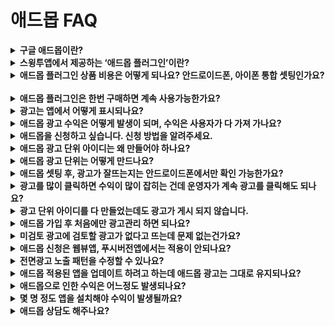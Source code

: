 # 애드몹 FAQ

<details>

<summary><strong>구글 애드몹이란?</strong></summary>

애드몹은 구글에서 제공하는 광고 플랫폼으로, 앱에 광고를 탑재할 수 있는 서비스입니다.

앱에 광고 플랫폼을 적용하여 광고 수익을 창출할 수 있습니다.

</details>

<details>

<summary><strong>스윙투앱에서 제공하는 ‘애드몹 플러그인’이란?</strong></summary>

<img src="https://wp.swing2app.co.kr/wp-content/uploads/2018/10/2.png" alt="" data-size="original">

**구글 애드몹 적용 플러그인은 앱에 구글 애드몹 광고를 탑재할 수 있는 상품**입니다.

애드몹 적용 플러그인 상품을 구매하시면, 스윙투앱에서 제작한 앱에 애드몹 광고를 셋팅할 수 있습니다.

사용자가 직접 광고아이디를 넣고 광고 노출 패턴을 자유롭게 설정하여 사용할 수 있습니다.

애드몹 광고 셋팅은 상세 이용방법을 확인하셔서 진행해주시기 바랍니다.

☞ [애드몹 플러그인 광고 셋팅방법 보러가기](https://wp.swing2app.co.kr/knowledgebase/admob-apply/)

</details>

<details>

<summary><strong>애드몹 플러그인 상품 비용은 어떻게 되나요? 안드로이드폰, 아이폰 통합 셋팅인가요?</strong> ﻿</summary>

**애드몹 플러그인 관련 상품은 2개 입니다.**

1\)구글 애드몹 적용 플러그인(22만원) : 애드몹 플러그인만 제공되는 단품 상품

애드몹 단품 상품이기 때문에 유료앱 이용권과 스토어 업로드티켓은 별도 구매해주셔야 합니다.

2\)애드몹 파워 패키지(58만원) : 애드몹 적용 플러그인 + 스윙 기본형 이용권(2년/24개월)+ 업로드티켓 각1회분(앱스토어 업로드 티켓, 플레이스토어 업로드티켓)이 함께 제공되는 패키지 상품입니다.

애드몹과 더불어 이용권과 스토어 업로드가 모두 포함되어 있기 때문에 패키지 상품 하나만 구매하시면 다른 상품을 구매할 필요가 없습니다.

**=> 따라서 상품은 사용자분께서 원하는 스타일의 상품을 선택해서 구매 후 이용해주시면 됩니다.**

​

상품 구매는 아래 링크를 선택하시면 스윙 결제페이지로 이동합니다.

**☞** [**\[구글 애드몹 적용 플러그인 상품 페이지\]**](http://www.swing2app.co.kr/view/order\_info\_action?product\_id=22)

**☞** [**\[애드몹 패키지 상품 페이지\]**](http://www.swing2app.co.kr/view/order\_info\_action?product\_id=31)

안드로이드와 아이폰 2개 모드 애드몹 적용 가능하며, 통합 셋팅 됩니다.

원하는 플랫폼만 셋팅 하셔도 되구요.

단, 하나의 플랫폼만 하셔도 비용은 동일합니다.

</details>

<details>

<summary><strong>애드몹 플러그인은 한번 구매하면 계속 사용가능한가요?</strong></summary>

애드몹 플러그인 상품은 한 번만 구매하시면 앱 광고 적용해서 계속 사용 가능합니다.

애드몹 셋팅 관련해서 추가로 내야 할 비용은 없습니다.

</details>

<details>

<summary>﻿<strong>광고는 앱에서 어떻게 표시되나요?</strong></summary>

기본 배너 광고 + 전면 팝업 광고로 표시됩니다.

<img src="https://wp.swing2app.co.kr/wp-content/uploads/2019/11/%EC%95%A0%EB%93%9C%EB%AA%B9%EC%88%98%EC%A0%95_19.11.png" alt="" data-size="original">

**\*전면광고는 노출 패턴을 앱 운영자분이 자유롭게 설정할 수 있습니다.**

**1)앱 최초 실행시 광고 노출**

\->앱을 처음 실행할 때 전면광고가 노출됩니다.

**2) 앱 최초 화면 전환이 진행될 경우**

\->앱 실행 후, 처음 메뉴나 페이지 등을 선택하여 화면이 한번 전환되면 전면 팝업광고가 뜹니다.

**3)화면 전환 횟수별 광고 노출**

\->화면이 전환되면서 뜨는 광고 노출수를 설정할 수 있습니다.

예시)’5’로 설정시 화면이 5번 전환 될 때 전면광고가 노출됩니다.

**4)일정 시간마다 광고 노출**

\->일정 시간을 설정해놓으면, 해당 시간이 지나면 전면 광고가 노출됩니다.

예시) 60초 설정시, 앱 실행 후 60초가 지나면 광고가 노출됩니다. (60초 마다 광고 노출)

</details>

<details>

<summary>﻿<strong>애드몹 광고 수익은 어떻게 발생이 되며, 수익은 사용자가 다 가져 가나요?</strong></summary>

광고는 앱만 실행한다고 해서 수익이 나는 것이 아닙니다.

**\*실제 광고(배너, 전면)를 터치하여 해당 광고 페이지로 이동을 해야 광고 수익으로 잡히게 됩니다.**

광고에서 나오는 수익료는 100% 사용자가 다 가져갑니다.

</details>

<details>

<summary><strong>애드몹을 신청하고 싶습니다. 신청 방법을 알려주세요.</strong></summary>

1\) 앱제작 완료

2\) 애드몹 적용 플러그인(22만원)상품 or 애드몹 패키지 상품(580,000원) 결제

3\) 애드몹 공식 사이트 가입 → 광고 단위 아이디 만들기, 플랫폼별 앱 아이디 복사

4\)애드몹 플러그인 설정에서 광고 셋팅하기

앱운영 →서비스관리→ 애드몹 플러그인 설정으로 이동

\[광고 단위 아이디 설정], \[광고 노출 패턴 설정]을 입력한 뒤 저장

5\) 광고 셋팅 후 \[앱제작 요청] : 광고 적용된 버전으로 앱 업데이트 하기

6\) 광고 셋팅 완료. 안드로이드폰에서 앱 다운받아 광고가 잘 뜨는지 테스트하기

7\) 스토어 등록: 플레이스토어, 앱스토어 등 출시를 희망하는 스토어 업로드 진행

​

애드몹 플러그인 셋팅 상세 내용은 아래 매뉴얼로 확인해주세요.

<img src="https://s.w.org/images/core/emoji/11/svg/25b6.svg" alt="▶" data-size="line"> \*\*\*\* [**\[애드몹 플러그인 광고셋팅방법 보러가기\]**](https://wp.swing2app.co.kr/knowledgebase/admob-apply/)

</details>

<details>

<summary>﻿<strong>애드몹 광고 단위 아이디는 왜 만들어야 하나요?</strong></summary>

앱에 광고를 넣기 위해서는앱의 고유 광고 단위 아이디가 필요합니다.

안드로이드폰과 아이폰에 적용되는 고유 아이디가 있구요.

광고 형태에 따라서도 아이디가 있습니다.

따라서 사용자가 직접 광고 단위 아이디를 만들어주시고, 앱에 해당 광고 단위 아이디를 적용하여 정상적으로 광고가 보이게끔 하는 것입니다.

애드몹 광고를 앱에 셋팅하기 위해서는 아래 정보가 필요합니다.

**(1) 전면광고 광고단위 아이디(안드로이드, 아이폰)**

**(2) 배너광고 광고단위 아이디(안드로이드, 아이폰)**

**(3) Android 앱 ID , IOS 앱ID**

</details>

<details>

<summary><strong>애드몹 광고 단위는 어떻게 만드나요?</strong></summary>

가입 및 광고 단위를 만드는 방법은 아래 매뉴얼로 확인해주시기 바랍니다.

<img src="https://s.w.org/images/core/emoji/11/svg/25b6.svg" alt="▶" data-size="line"> \*\*\*\* [**\[애드몹 가입 및 광고단위 만드는 방법 보러가기\]**](https://wp.swing2app.co.kr/knowledgebase/admob-register/)

</details>

<details>

<summary><strong>애드몹 셋팅 후, 광고가 잘뜨는지는 안드로이드폰에서만 확인 가능한가요?</strong></summary>

**네 안드로이드폰에서 테스트 버전을 확인해주셔야 합니다.**

아이폰은 앱스토어에 출시되어야 앱에서 광고가 뜹니다. (애플 정책상 출시가 안 된 앱은 광고가 노출이 되지 않습니다)

따라서 아이폰은 앱스토어에 출시해야만 광고를 확인할 수 있구요.

**사용자분은 안드로이드폰으로 광고 적용된 화면을 확인해주셔야 합니다.**

아이폰+안드로이드 통합 셋팅된 광고는, 안드로이드폰에서 광고가 잘 보이면 아이폰에서도 동일합니다.

</details>

<details>

<summary><strong>광고를 많이 클릭하면 수익이 많이 잡히는 건데 운영자가 계속 광고를 클릭해도 되나요?</strong></summary>

**절대 인위적으로 광고를 클릭하지 않도록 해주세요.**

무효트래픽이라고 해서 구글에서는 특정 기기(핸드폰)에서 의심스러운 행동이 있을 경우 예고없이 광고를 내려버립니다.(무분별한 광고 클릭)

따라서 광고 수익을 얻기 위해서 계속해서 인위적으로 혹은 무분별하게 광고를 선택하시면 안됩니다.

무효트래픽으로 광고가 내려갔다면 다른 방법이 없으며, 저희가 도움을 드리지 못합니다.

구글에서 광고를 다시 게시해줄때 까지 기다려야 합니다. \*길게는 한달이 걸릴 수도 있습니다.

</details>

<details>

<summary>﻿<strong>광고 단위 아이디를 다 만들었는데도 광고가 게시 되지 않습니다.</strong></summary>

애드몹은 셋팅을 완료해도 구글에서 광고 송출을 바로 해주지 않는 경우가 있습니다.

애드몹계정과 앱을 확인하는 심사기간이 길게는 일주일 정도 걸릴 수 있구요.

아래의 정보를 입력하지 않았을 경우도 광고가 뜨는 시간이 오래 걸릴 수 있으니 아래 내용을 체크해주세요!

**1) 애드몹 가입시 결제 정보가 누락되어 있을 경우 광고가 게재되지 않습니다.**

결제 정보가 누락되지 않았는지 확인하여 등록을 완료해주세요.

**2) 광고관리를 검토해주셔야 합니다.**

광고가 실제로 앱에 게시하기 위해서는 광고 목록을 검토해주셔야 합니다.

미검토된 광고는 검토로 변경해주시고, 차단된 광고 목록을 확인해주세요.

애드몹 신청후 체크방법, 운영주의사항을 아래 매뉴얼로 확인해주세요.

<img src="https://s.w.org/images/core/emoji/11/svg/25b6.svg" alt="▶" data-size="line">[ \*\*\*\* ](https://wp.swing2app.co.kr/knowledgebase/admob-operation/)[**\[애드몹 광고 운영 주의사항\]**](https://wp.swing2app.co.kr/knowledgebase/admob-operation/)

</details>

<details>

<summary><strong>애드몹 가입 후 처음에만 광고관리 하면 되나요?</strong></summary>

가입 후에도 물론 해야 하지만 광고는 수시로 체크해야 합니다.

운영 중에도 처음에 잘 게시되었던 광고가 미검토 광고항목이 있을 경우 광고가 앱에서 내려갈 수 있습니다.

</details>

<details>

<summary><strong>미검토 광고에 검토할 광고가 없다고 뜨는데 문제 없는건가요?</strong> ﻿</summary>

아직 검토할 광고가 없거나 or 이미 광고들이 모두 검토 되었을 때 아무것도 나타나지 않습니다.

하루 정도 기다리면 보통 앱에 광고가 게시가 되구요.

앱에서 광고가 게시되지 않으면 다시 애드몹 차단광고 관리로 들어와서 미검토 광고가 없는지 체크해주시기 바랍니다.

</details>

<details>

<summary><strong>애드몹 신청은 웹뷰앱, 푸시버전앱에서는 적용이 안되나요?</strong></summary>

네 일반 프로토타입으로 제작한 앱만 애드몹 광고를 걸 수 있습니다.

웹뷰버전 및 푸시버전 등 웹링크를 그대로 걸어서 제작한 앱은 애드몹 적용 불가합니다.

애드몹은 앱에 거는 광고이구요.

웹사이트로 구동되는 웹앱(웹뷰, 푸시앱)은 애드몹이 아닌 애드센스를 이용해주셔야 합니다.

즉, 홈페이지에 걸 수 있는 구글 애드센스 광고를 사이트에 직접 걸어주시고 이후 푸시나 웹뷰앱을 제작해주시면 앱에서도 광고가 표시됩니다.

</details>

<details>

<summary><strong>전면광고 노출 패턴을 수정할 수 있나요?</strong></summary>

ex) 전면 광고가 30초마다 뜨게 하기, 페이지 4번 전환 후 전면광고 뜨게 하기

네 가능합니다. 배너광고는 노출패턴이 없기 때문에 전면광고만 수정가능하구요.

전면광고는 노출 패턴을 앱 운영자분께서 직접 수정하여 설정할 수 있습니다.

\[애드몹 플러그인 설정] 화면에서 수정해서 운영해주세요.

<img src="https://wp.swing2app.co.kr/wp-content/uploads/2018/10/%EC%95%A0%EB%93%9C%EB%AA%B9%EA%B4%91%EA%B3%A0%EB%8B%A8%EC%9C%842.png" alt="" data-size="original">

처음 등록하거나, 처음 수정을 할 경우는 저장하고 앱제작 다시하셔야 합니다.

새 버전으로 앱재제작 해주셔야 변경된 내용으로 반영되구요.

이후 수정시에는 저장만 하시면 앱에 자동 반영 됩니다. (앱 종료 후 재실행 하면 변경된 광고 패턴 반영)

​

**\*전면광고 노출 설정**

**1)앱 최초 실행시 광고 노출**

\->앱을 처음 실행할 때 전면광고가 노출됩니다.

**2) 앱 최초 화면 전환이 진행될 경우**

\->앱 실행 후, 처음 메뉴나 페이지 등을 선택하여 화면이 한번 전환되면 전면 팝업광고가 뜹니다.

**3)화면 전환 횟수별 광고 노출**

\->화면이 전환되면서 뜨는 광고 노출수를 설정할 수 있습니다.

예시)’5’로 설정시 화면이 5번 전환 될 때 전면광고가 노출됩니다.

**4)일정 시간마다 광고 노출**

\->일정 시간을 설정해놓으면, 해당 시간이 지나면 전면 광고가 노출됩니다.

예시) 60초 설정시, 앱 실행 후 60초가 지나면 광고가 노출됩니다. (60초 마다 광고 노출)

</details>

<details>

<summary><strong>애드몹 적용된 앱을 업데이트 하려고 하는데 애드몹 광고는 그대로 유지되나요?</strong></summary>

네 앱을 업데이트 하셔도 애드몹 광고는 셋팅한 내용 그대로 있으니 걱정하지 않으셔도 됩니다.

앱 업데이트마다 애드몹 플러그인을 재구매하지 않아도 됩니다.

앱을 새로 업데이트하여 재출시하여도 셋팅된 애드몹은 유지됩니다.

</details>

<details>

<summary><strong>애드몹으로 인한 수익은 어느정도 발생되나요?</strong></summary>

사용자분들의 광고 수익은 저희도 알 수 없습니다.

사용자분들이 직접 애드몹을 운영하고 있기 때문에 어느 정도 수익이 나는지는 저희가 확인할 수 없습니다.

애드몹은 앱내에 탑재된 광고를 사용자들이 클릭해야 수익이 발생이 됩니다.

운영하는 분들은 한달에 몇 십 만원 부터 \~ 몇 백 만원까지 수익 차이는 큽니다.

​단순히 광고만 거는 것으로 수익이 발생되는 것이 아니니 충분히 고려해주세요.​

</details>

<details>

<summary><strong>몇 명 정도 앱을 설치해야 수익이 발생될까요?</strong></summary>

애드몹 운영 앱 중 평균적으로 앱 사용자 수는 5,000명에서 1만명 이상을 보유하고 있습니다. ​

그러나 해당 앱설치 인원수에 따른 수익은 마찬가지로 저희는 알 수 없습니다.

1만명 이상을 보유한 앱도 있기 때문에 애드몹으로 수익을 내기 위해서는 앱설치를 많이 유도하셔야 합니다.

</details>

<details>

<summary><strong>애드몹 상담도 해주나요?</strong></summary>

애드몹 상담은 지원해드리지 않습니다.

저희가 해드리는 업무는 스윙투앱에서 제작한 앱애 애드몹 플랫폼만 셋팅 서비스만 지원해드리는 것입니다.

단, 애드몹 플러그인에 관련된 문의는 문의사항에 남겨주시면 안내도와드립니다.

이후 광고 운영이나 수익에 대한 부분은 모두 사용자가 직접 운영하여 관리해주셔야 합니다.

애드몹을 신청할 때도 구글 애드몹 공식 사이트에서 내용 및 주의사항을 충분히 확인 후 신청해주세요. ​

</details>

